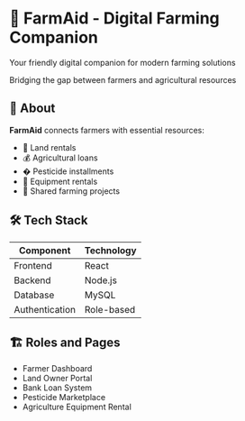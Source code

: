 ﻿# 🌾 FarmAid - Digital Farming Companion

<!-- <p align="center">
  <img src="https://i.imgur.com/JD3Rf5N.png" width="400" alt="FarmAid Logo">
</p> -->
<p>Your friendly digital companion for modern farming solutions </p>
<p>Bridging the gap between farmers and agricultural resources </p>

## 🌱 About
**FarmAid** connects farmers with essential resources:
- 🏡 Land rentals
- 💰 Agricultural loans
- � Pesticide installments
- 🚜 Equipment rentals
- 👥 Shared farming projects

## 🛠️ Tech Stack
| Component       | Technology |
|-----------------|------------|
| Frontend        | React      |
| Backend         | Node.js    |
| Database        | MySQL      |
| Authentication  | Role-based |

## 🏗️ Roles and Pages
+ Farmer Dashboard
+ Land Owner Portal
+ Bank Loan System
+ Pesticide Marketplace
+ Agriculture Equipment Rental

